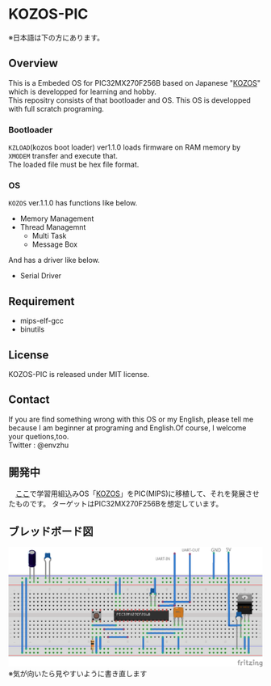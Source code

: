 # KOZOS-PIC
※日本語は下の方にあります。  

## Overview
This is a Embeded OS for PIC32MX270F256B based on Japanese "[KOZOS](http://kozos.jp/kozos/)" which is developped for learning and hobby.  
This repositry consists of that bootloader and OS.
This OS is developped with full scratch programing.  

### Bootloader
`KZLOAD`(kozos boot loader) ver1.1.0 loads firmware on RAM memory by `XMODEM` transfer and execute that.  
The loaded file must be hex file format.

### OS
`KOZOS` ver.1.1.0 has functions like below.  
- Memory Management
- Thread Managemnt
	- Multi Task
	- Message Box
	
And has a driver like below.
- Serial Driver

## Requirement
- mips-elf-gcc
- binutils

## License
KOZOS-PIC is released under MIT license.

## Contact
If you are find something wrong with this OS or my English, please tell me because I am beginner at programing and English.Of course, I welcome your quetions,too.  
Twitter : @envzhu

## 開発中
　[ここ](https://github.com/envzhu/kozosbook-pic)で学習用組込みOS「[KOZOS](http://kozos.jp/kozos/)」をPIC(MIPS)に移植して、それを発展させたものです。
ターゲットはPIC32MX270F256Bを想定しています。

## ブレッドボード図
![ブレッドボード図](PIC32_kozos_breadbord.png)
※気が向いたら見やすいように書き直します